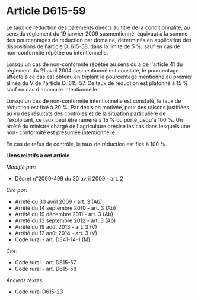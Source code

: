 # Article D615-59

Le taux de réduction des paiements directs au titre de la conditionnalité, au sens du règlement du 19 janvier 2009
susmentionné, équivaut à la somme des pourcentages de réduction par domaine, déterminés en application des dispositions de
l'article D. 615-58, dans la limite de 5 %, sauf en cas de non-conformité répétée ou intentionnelle. 

Lorsqu'un cas de non-conformité répétée au sens du a de l'article 41 du règlement du 21 avril 2004 susmentionné est constaté,
le pourcentage affecté à ce cas est obtenu en triplant le pourcentage mentionné au premier alinéa du V de l'article D.
615-57. Ce taux de réduction est plafonné à 15 % sauf en cas d'anomalie intentionnelle. 

Lorsqu'un cas de non-conformité intentionnelle est constaté, le taux de réduction est fixé à 20 %. Par décision motivée, pour
des raisons justifiées au vu des résultats des contrôles et de la situation particulière de l'exploitant, ce taux peut être
ramené à 15 % ou porté jusqu'à 100 %. Un arrêté du ministre chargé de l'agriculture précise les cas dans lesquels une non-
conformité est présumée intentionnelle. 

En cas de refus de contrôle, le taux de réduction est fixé à 100 %.

**Liens relatifs à cet article**

_Modifié par_:

  - Décret n°2009-499 du 30 avril 2009 - art. 2

_Cité par_:

  - Arrêté du 30 avril 2009 - art. 3 (Ab)
  - Arrêté du 14 septembre 2010 - art. 3 (Ab)
  - Arrêté du 19 décembre 2011 - art. 3 (Ab)
  - Arrêté du 13 septembre 2012 - art. 3 (Ab)
  - Arrêté du 19 août 2013 - art. 3 (V)
  - Arrêté du 12 août 2014 - art. 3 (V)
  - Code rural - art. D341-14-1 (M)

_Cite_:

  - Code rural - art. D615-57
  - Code rural - art. D615-58

_Anciens textes_:

  - Code rural D615-23
